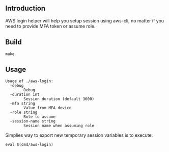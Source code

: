 ## Introduction

AWS login helper will help you setup session using aws-cli, no matter if you need to provide MFA token or assume role.

## Build

```
make
```

## Usage

```
Usage of ./aws-login:
  -debug
    	Debug
  -duration int
    	Session duration (default 3600)
  -mfa string
    	Value from MFA device
  -role string
    	Role to assume
  -session-name string
    	Session name when assuming role
```

Simplies way to export new temporary session variables is to execute:
```
eval $(cmd/aws-login)
```
